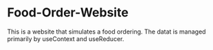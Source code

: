 # Food-Order-Website
This is a website that simulates a food ordering. The datat is managed primarily by useContext and useReducer.
